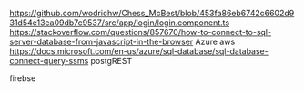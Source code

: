 https://github.com/wodrichw/Chess_McBest/blob/453fa86eb6742c6602d931d54e13ea09db7c9537/src/app/login/login.component.ts
https://stackoverflow.com/questions/857670/how-to-connect-to-sql-server-database-from-javascript-in-the-browser
Azure
aws
https://docs.microsoft.com/en-us/azure/sql-database/sql-database-connect-query-ssms
postgREST

firebse
